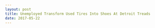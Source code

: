 ```yaml
---
layout: post
title: Unemployed Transform Used Tires Into Shoes At Detroit Treads
date: 2017-05-22
---
```



